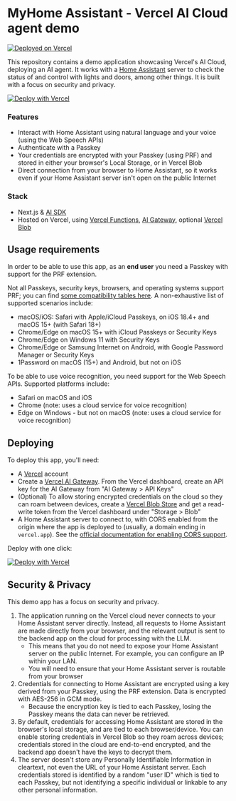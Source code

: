 # MyHome Assistant - Vercel AI Cloud agent demo

[![Deployed on Vercel](https://img.shields.io/badge/Deployed%20on-Vercel-black?style=for-the-badge&logo=vercel)](https://myhome-app.vercel.app/)

This repository contains a demo application showcasing Vercel's AI Cloud, deploying an AI agent. It works with a [Home Assistant](https://www.home-assistant.io/) server to check the status of and control with lights and doors, among other things. It is built with a focus on security and privacy.

[![Deploy with Vercel](https://vercel.com/button)](https://vercel.com/new/clone?repository-url=https%3A%2F%2Fgithub.com%2Fvercel-saleseng%2Fmyhome-app&env=AI_GATEWAY_API_KEY,NEXT_PUBLIC_CLOUD_STORAGE,BLOB_BASE_URL,BLOB_READ_WRITE_TOKEN&envDescription=See%20project's%20README&envLink=https%3A%2F%2Fgithub.com%2Fvercel-saleseng%2Fmyhome-app&project-name=myhome-app&repository-name=myhome-app)

### Features

- Interact with Home Assistant using natural language and your voice (using the Web Speech APIs)
- Authenticate with a Passkey
- Your credentials are encrypted with your Passkey (using PRF) and stored in either your browser's Local Storage, or in Vercel Blob
- Direct connection from your browser to Home Assistant, so it works even if your Home Assistant server isn't open on the public Internet

### Stack

- Next.js & [AI SDK](https://ai-sdk.dev/)
- Hosted on Vercel, using [Vercel Functions](https://vercel.com/docs/functions), [AI Gateway](https://vercel.com/docs/ai-gateway), optional [Vercel Blob](https://vercel.com/docs/vercel-blob)

## Usage requirements

In order to be able to use this app, as an **end user** you need a Passkey with support for the PRF extension.

Not all Passkeys, security keys, browsers, and operating systems support PRF; you can find [some compatibility tables here](https://www.corbado.com/blog/passkeys-prf-webauthn). A non-exhaustive list of supported scenarios include:

- macOS/iOS: Safari with Apple/iCloud Passkeys, on iOS 18.4+ and macOS 15+ (with Safari 18+)
- Chrome/Edge on macOS 15+ with iCloud Passkeys or Security Keys
- Chrome/Edge on Windows 11 with Security Keys
- Chrome/Edge or Samsung Internet on Android, with Google Password Manager or Security Keys
- 1Password on macOS (15+) and Android, but not on iOS

To be able to use voice recognition, you need support for the Web Speech APIs. Supported platforms include:

- Safari on macOS and iOS
- Chrome (note: uses a cloud service for voice recognition)
- Edge on Windows - but not on macOS (note: uses a cloud service for voice recognition)

## Deploying

To deploy this app, you'll need:

- A [Vercel](https://vercel.com/) account
- Create a [Vercel AI Gateway](https://vercel.com/docs/ai-gateway). From the Vercel dashboard, create an API key for the AI Gateway from "AI Gateway > API Keys"
- (Optional) To allow storing encrypted credentials on the cloud so they can roam between devices, create a [Vercel Blob Store](https://vercel.com/docs/vercel-blob) and get a read-write token from the Vercel dashboard under "Storage > Blob"
- A Home Assistant server to connect to, with CORS enabled from the origin where the app is deployed to (usually, a domain ending in `vercel.app`). See the [official documentation for enabling CORS support](https://www.home-assistant.io/integrations/http/#cors_allowed_origins).

Deploy with one click:

[![Deploy with Vercel](https://vercel.com/button)](https://vercel.com/new/clone?repository-url=https%3A%2F%2Fgithub.com%2Fvercel%2Fnext.js%2Ftree%2Fcanary%2Fexamples%2Fhello-world&env=AI_GATEWAY_API_KEY,NEXT_PUBLIC_CLOUD_STORAGE,BLOB_BASE_URL,BLOB_READ_WRITE_TOKEN&envDescription=See%20project's%20README&envLink=https%3A%2F%2Fgithub.com%2Fvercel-saleseng%2Fmyhome-app&project-name=myhome-app&repository-name=myhome-app)

## Security & Privacy

This demo app has a focus on security and privacy.

1. The application running on the Vercel cloud never connects to your Home Assistant server directly. Instead, all requests to Home Assistant are made directly from your browser, and the relevant output is sent to the backend app on the cloud for processing with the LLM.
    - This means that you do not need to expose your Home Assistant server on the public Internet. For example, you can configure an IP within your LAN.
    - You will need to ensure that your Home Assistant server is routable from your browser
2. Credentials for connecting to Home Assistant are encrypted using a key derived from your Passkey, using the PRF extension. Data is encrypted with AES-256 in GCM mode.
    - Because the encryption key is tied to each Passkey, losing the Passkey means the data can never be retrieved.
3. By default, credentials for accessing Home Assistant are stored in the browser's local storage, and are tied to each browser/device. You can enable storing credentials in Vercel Blob so they roam across devices; credentials stored in the cloud are end-to-end encrypted, and the backend app doesn't have the keys to decrypt them.
4. The server doesn't store any Personally Identifiable Information in cleartext, not even the URL of your Home Assistant server. Each credentials stored is identified by a random "user ID" which is tied to each Passkey, but not identifying a specific individual or linkable to any other personal information.
